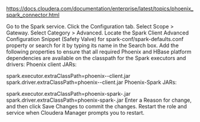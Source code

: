 
https://docs.cloudera.com/documentation/enterprise/latest/topics/phoenix_spark_connector.html

Go to the Spark service.
Click the Configuration tab.
Select Scope > Gateway.
Select Category > Advanced.
Locate the Spark Client Advanced Configuration Snippet (Safety Valve) for spark-conf/spark-defaults.conf property or search for it by typing its name in the Search box.
Add the following properties to ensure that all required Phoenix and HBase platform dependencies are available on the classpath for the Spark executors and drivers:
Phoenix client JARs:

spark.executor.extraClassPath=phoenix-<version>-client.jar
spark.driver.extraClassPath=phoenix-<version>-client.jar
Phoenix-Spark JARs:

spark.executor.extraClassPath=phoenix-spark-<version>.jar
spark.driver.extraClassPath=phoenix-spark-<version>.jar
Enter a Reason for change, and then click Save Changes to commit the changes.
Restart the role and service when Cloudera Manager prompts you to restart.
